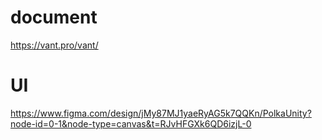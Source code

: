 # document 
https://vant.pro/vant/

# UI
https://www.figma.com/design/jMy87MJ1yaeRyAG5k7QQKn/PolkaUnity?node-id=0-1&node-type=canvas&t=RJvHFGXk6QD6izjL-0